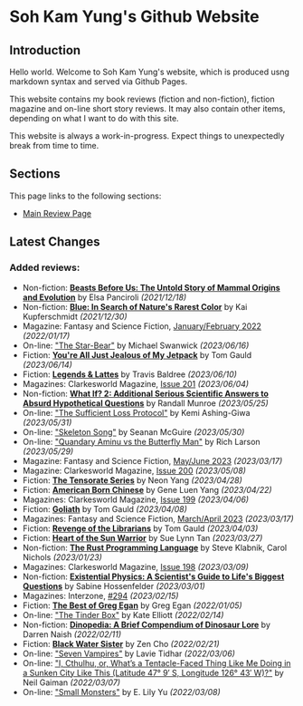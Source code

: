 # Soh Kam Yung's Github Website

## Introduction

Hello world. Welcome to Soh Kam Yung's website, which is produced usng markdown syntax and served via Github Pages.

This website contains my book reviews (fiction and non-fiction), fiction magazine and on-line short story reviews. It may also contain other items, depending on what I want to do with this site.

This website is always a work-in-progress. Expect things to unexpectedly break from time to time.

## Sections

This page links to the following sections:

- [Main Review Page](reviews/README.md)

## Latest Changes

### Added reviews:
- Non-fiction: [**Beasts Before Us: The Untold Story of Mammal Origins and Evolution**](reviews/nonfiction/2021/20211218-BeastsBeforeUs.md) by Elsa Panciroli *(2021/12/18)*
- Non-fiction: [**Blue: In Search of Nature's Rarest Color**](reviews/nonfiction/2021/20211230-Blue.md) by Kai Kupferschmidt *(2021/12/30)*
- Magazine: Fantasy and Science Fiction, [January/February 2022](reviews/magazines/FantasyAndScienceFiction/20220117-FSF202201.md) *(2022/01/17)*
- On-line: ["The Star-Bear"](reviews/online/2023/20230616-StarBear.md) by Michael Swanwick *(2023/06/16)*
- Fiction: [**You're All Just Jealous of My Jetpack**](reviews/fiction/2023/20230614-JealousMyBackpack.md) by Tom Gauld *(2023/06/14)*
- Fiction: [**Legends & Lattes**](reviews/fiction/2023/20230610-LegendsAndLattes.md) by Travis Baldree *(2023/06/10)*
- Magazines: Clarkesworld Magazine, [Issue 201](reviews/magazines/Clarkesworld/20230604-Clarkesworld201.md) *(2023/06/04)*
- Non-fiction: [**What If? 2: Additional Serious Scientific Answers to Absurd Hypothetical Questions**](reviews/nonfiction/2023/20230525-WhatIf2.md) by Randall Munroe *(2023/05/25)*
- On-line: ["The Sufficient Loss Protocol"](reviews/online/2023/20230531-SufficientLossProtocol.md) by Kemi Ashing-Giwa *(2023/05/31)*
- On-line: ["Skeleton Song"](reviews/online/2023/20230530-SkeletonSong.md) by Seanan McGuire *(2023/05/30)*
- On-line: ["Quandary Aminu vs the Butterfly Man"](reviews/online/2023/20230529-QuandryAminuTheButterflyMan.md) by Rich Larson *(2023/05/29)*
- Magazine: Fantasy and Science Fiction, [May/June 2023](reviews/magazines/FantasyAndScienceFiction/20230514-FSF202305.md) *(2023/03/17)*
- Magazine: Clarkesworld Magazine, [Issue 200](reviews/magazines/Clarkesworld/20230508-Clarkesworld200.md) *(2023/05/08)*
- Fiction: [**The Tensorate Series**](reviews/fiction/2023/20230428-TheTensorateSeries.md) by Neon Yang *(2023/04/28)*
- Fiction: [**American Born Chinese**](reviews/fiction/2023/20230422-AmericanBornChinese.md) by Gene Luen Yang *(2023/04/22)*
- Magazines: Clarkesworld Magazine, [Issue 199](reviews/magazines/Clarkesworld/20230406-Clarkesworld199.md) *(2023/04/06)*
- Fiction: [**Goliath**](reviews/fiction/2023/20230408-Goliath.md) by Tom Gauld *(2023/04/08)*
- Magazines: Fantasy and Science Fiction, [March/April 2023](reviews/magazines/FantasyAndScienceFiction/20230317-FSF202303.md) *(2023/03/17)*
- Fiction: [**Revenge of the Librarians**](reviews/fiction/2023/20230403-RevengeOfTheLibrarians.md) by Tom Gauld *(2023/04/03)*
- Fiction: [**Heart of the Sun Warrior**](reviews/fiction/2023/20230327-HeartOfTheSunWarrior.md) by Sue Lynn Tan *(2023/03/27)*
- Non-fiction: [**The Rust Programming Language**](reviews/nonfiction/2023/20230123-RustProgrammingLanguage.md) by Steve Klabnik, Carol Nichols *(2023/01/23)*
- Magazines: Clarkesworld Magazine, [Issue 198](reviews/magazines/Clarkesworld/20230309-Clarkesworld198.md) *(2023/03/09)*
- Non-fiction: [**Existential Physics: A Scientist's Guide to Life's Biggest Questions**](reviews/nonfiction/2023/20230301-ExistentialPhysics.md) by Sabine Hossenfelder *(2023/03/01)*
- Magazines: Interzone, [#294](reviews/magazines/Interzone/20230215-Interzone294.md) *(2023/02/15)*
- Fiction: [**The Best of Greg Egan**](reviews/fiction/2022/20220105-TheBestOfGregEgan.md) by Greg Egan *(2022/01/05)*
- On-line: ["The Tinder Box"](reviews/online/2022/20220214-TheTinderBox.md) by Kate Elliott *(2022/02/14)*
- Non-fiction: [**Dinopedia: A Brief Compendium of Dinosaur Lore**](reviews/nonfiction/2022/20220211-Dinopedia.md) by Darren Naish *(2022/02/11)*
- Fiction: [**Black Water Sister**](reviews/fiction/2022/20220221-BlackWaterSister.md) by Zen Cho *(2022/02/21)*
- On-line: ["Seven Vampires"](reviews/online/2022/20220306-SevenVampires.md) by Lavie Tidhar *(2022/03/06)*
- On-line: ["I, Cthulhu, or, What’s a Tentacle-Faced Thing Like Me Doing in a Sunken City Like This (Latitude 47° 9′ S, Longitude 126° 43′ W)?"](reviews/online/2022/20220307-ICthulhu.md) by Neil Gaiman *(2022/03/07)*
- On-line: ["Small Monsters"](reviews/online/2022/20220308-SmallMonsters.md) by E. Lily Yu *(2022/03/08)*
